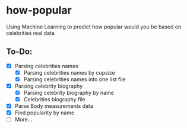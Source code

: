 # how-popular
Using Machine Learning to predict how popular would you be based on celebrities real data

## To-Do:

- [x] Parsing celebrities names
  - [x] Parsing celebrities names by cupsize
  - [x] Parsing celebrities names into one list file
- [x] Parsing celebrity biography
  - [x] Parsing celebrity biography by name
  - [x] Celebrities biography file
- [x] Parse Body measurements data
- [x] Find popularity by name
- [ ] More...

